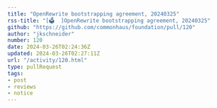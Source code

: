 ```yaml
---
title: "OpenRewrite bootstrapping agreement, 20240325"
rss-title: "[🗳️  ]OpenRewrite bootstrapping agreement, 20240325"
github: "https://github.com/commonhaus/foundation/pull/120"
author: "jkschneider"
number: 120
date: 2024-03-26T02:24:36Z
updated: 2024-03-26T02:27:11Z
url: "/activity/120.html"
type: pullRequest
tags:
- post
- reviews
- notice
---
```


